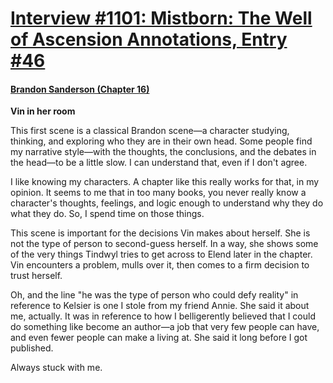 # [Interview #1101: Mistborn: The Well of Ascension Annotations, Entry #46](https://www.theoryland.com/intvmain.php?i=1101#46)

#### [Brandon Sanderson (Chapter 16)](http://brandonsanderson.com/annotation-mistborn-2-chapter-sixteen/)

**Vin in her room**

This first scene is a classical Brandon scene—a character studying, thinking, and exploring who they are in their own head. Some people find my narrative style—with the thoughts, the conclusions, and the debates in the head—to be a little slow. I can understand that, even if I don't agree.

I like knowing my characters. A chapter like this really works for that, in my opinion. It seems to me that in too many books, you never really know a character's thoughts, feelings, and logic enough to understand why they do what they do. So, I spend time on those things.

This scene is important for the decisions Vin makes about herself. She is not the type of person to second-guess herself. In a way, she shows some of the very things Tindwyl tries to get across to Elend later in the chapter. Vin encounters a problem, mulls over it, then comes to a firm decision to trust herself.

Oh, and the line "he was the type of person who could defy reality" in reference to Kelsier is one I stole from my friend Annie. She said it about me, actually. It was in reference to how I belligerently believed that I could do something like become an author—a job that very few people can have, and even fewer people can make a living at. She said it long before I got published.

Always stuck with me.

